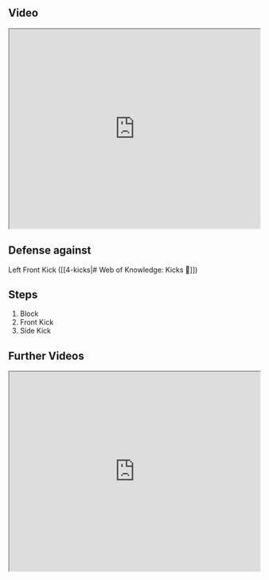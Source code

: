 ## Video

<iframe src="https://www.youtube.com/embed/Ks7n7LfrHkw" width="100%" height="400"></iframe>

## Defense against

Left Front Kick ([[4-kicks|# Web of Knowledge: Kicks 🦶]])

## Steps

1. Block
2. Front Kick
3. Side Kick

## Further Videos

<iframe src="https://www.youtube.com/embed/IXZ6kr4VHQw?start=273&end=288" width="100%" height="400"></iframe>